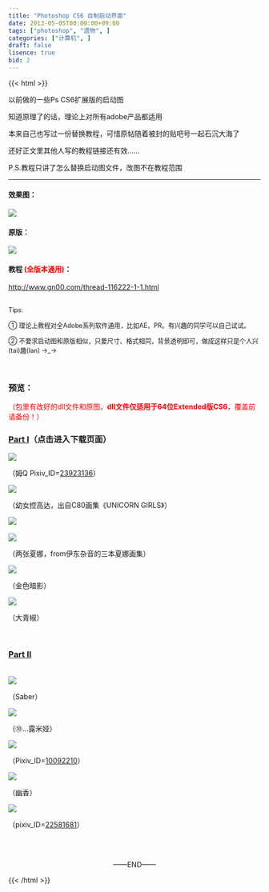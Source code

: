 ```yaml
---
title: "Photoshop CS6 自制启动界面"
date: 2013-05-05T00:00:00+09:00
tags: ["photoshop", "遗物", ]
categories: ["计算机", ]
draft: false
lisence: true
bid: 2
---
```

{{< html >}}
<!-- html -->
<p>以前做的一些Ps CS6扩展版的启动图</p>
<p>知道原理了的话，理论上对所有adobe产品都适用</p>
<p>本来自己也写过一份替换教程，可惜原帖随着被封的贴吧号一起石沉大海了</p>
<p>还好正文里其他人写的教程链接还有效……</p>
<p>P.S.教程只讲了怎么替换启动图文件，改图不在教程范围</p>

<HR>
<h4>效果图：</h4>
<img src="/images/blog/2/00.jpg">
<br />

<h4>原版：</h4>
<img src="/images/blog/2/01.jpg">
<br />

<h4>教程 <span style="color:red;">(全版本通用)</span>：</h4>
<a href="http://www.gn00.com/thread-116222-1-1.html" target="_blank">http://www.gn00.com/thread-116222-1-1.html</a>
<br />
<br />

<p style="font-size:0.9em;">Tips:</p>
<p style="font-size:0.9em;">① 理论上教程对全Adobe系列软件通用，比如AE，PR。有兴趣的同学可以自己试试。</p>
<p style="font-size:0.9em;">② 不要求启动图和原版相似，只要尺寸、格式相同，背景透明即可，做成这样只是个人兴(tai)趣(lan) →_→</p>
<br />
<h3>预览：</h3>
<p style="color:red;">（包里有改好的dll文件和原图，<b>dll文件仅适用于64位Extended版CS6</b>，覆盖前请备份！）</p>

<h3><a href="http://pan.baidu.com/share/link?shareid=469296&uk=1157869827">Part I</a>（点击进入下载页面）</h3>

<img src="/images/blog/2/02.jpg">
<p>（姆Q Pixiv_ID=<a href="http://www.pixiv.net/member_illust.php?mode=medium&illust_id=23923136" target="_blank">23923136</a>）</p>


<img src="/images/blog/2/03.jpg">
<p>（幼女控高达，出自C80画集《UNICORN GIRLS》）</p>

<img src="/images/blog/2/04.jpg">
<br /><br />
<img src="/images/blog/2/05.jpg">
<p>（两张夏娜，from伊东杂音的三本夏娜画集）</p>

<img src="/images/blog/2/06.jpg">
<p>（金色暗影）</p>

<img src="/images/blog/2/07.jpg">
<p>（大青椒）</p>


<br />
<h3><a href="http://pan.baidu.com/share/link?shareid=470794&uk=1157869827">Part II</a></h3>
<br />
<img src="/images/blog/2/08.jpg">
<p>（Saber）</p>

<img src="/images/blog/2/09.jpg">
<p>（⑩...露米娅）</p>

<img src="/images/blog/2/10.jpg">
<p>（Pixiv_ID=<a href="http://www.pixiv.net/member_illust.php?mode=medium&illust_id=10092210" target="_blank">10092210</a>）</p>

<img src="/images/blog/2/11.jpg">
<p>（幽香）</p>

<img src="/images/blog/2/12.jpg">
<p>（pixiv_ID=<a href="http://www.pixiv.net/member_illust.php?mode=medium&illust_id=22581681" target="_blank">22581681</a>）</p>

<br /><br />

<p align="center">——END——</p>

<!-- end html -->
{{< /html >}}
